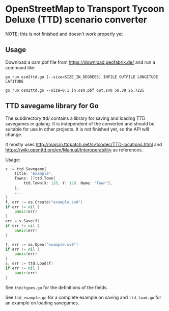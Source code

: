 # OpenStreetMap to Transport Tycoon Deluxe (TTD) scenario converter

NOTE: this is not finished and doesn't work properly yet

## Usage

Download a osm.pbf file from https://download.geofabrik.de/ and run a command like

```
go run osm2ttd.go [--size=SIZE_IN_DEGREES] INFILE OUTFILE LONGITUDE LATITUDE
```

```
go run osm2ttd.go --size=0.1 in.osm.pbf out.sv0 58.38 26.7225
```

## TTD savegame library for Go

The subdirectory ttd/ contains a library for saving and loading TTD savegames in golang. It is independent of the converted and should be suitable for use in other projects. It is not finished yet, so the API will change.

It mostly uses http://marcin.ttdpatch.net/sv1codec/TTD-locations.html and https://wiki.openttd.org/en/Manual/Interoperability as references.

Usage:

```go
s := ttd.Savegame{
	Title: "Example",
	Towns: []ttd.Town{
		ttd.Town{X: 128, Y: 128, Name: "Town"},
	},
    ...
}
f, err := os.Create("example.sv0")
if err != nil {
	panic(err)
}
err = s.Save(f)
if err != nil {
	panic(err)
}
```

```go
f, err := os.Open("example.sv0")
if err != nil {
	panic(err)
}
s, err := ttd.Load(f)
if err != nil {
	panic(err)
}
```

See `ttd/types.go` for the definitions of the fields.

See `ttd_example.go` for a complete example on saving and `ttd_load.go` for an example on loading savegames.
